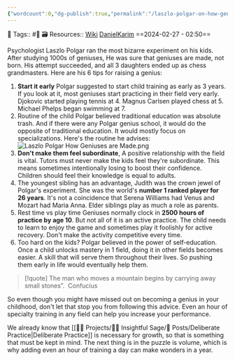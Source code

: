 ```yaml
---
{"wordcount":0,"dg-publish":true,"permalink":"/laszlo-polgar-on-how-geniuses-are-made/","dgPassFrontmatter":true,"noteIcon":"3","created":"2024-02-27T02:50:08.684+05:30","updated":"2024-03-04T06:01:15.878+05:30"}
---
```


🧶 Tags:: #🌱 
🗃 Resources:: [Wiki](https://en.wikipedia.org/wiki/L%C3%A1szl%C3%B3_Polg%C3%A1r) [DanielKarim](https://danielkarim.com/how-to-become-a-genius-the-polgar-experiment/)
==2024-02-27 - 02:50==

Psychologist Laszlo Polgar ran the most bizarre experiment on his kids. After studying 1000s of geniuses, He was sure that geniuses are made, not born. His attempt succeeded, and all 3 daughters ended up as chess grandmasters. Here are his 6 tips for raising a genius:

1. **Start it early** Polgar suggested to start child training as early as 3 years. If you look at it, most geniuses start practicing in their field very early. Djokovic started playing tennis at 4. Magnus Carlsen played chess at 5. Michael Phelps began swimming at 7.
2. Routine of the child Polgar believed traditional education was absolute trash. And if there were any Polgar genius school, it would do the opposite of traditional education. It would mostly focus on specializations. Here's the routine he advises:
	![Laszlo Polgar How Geniuses are Made.png](/img/user/%F0%9F%9B%A2%EF%B8%8F%20Resources/%F0%9F%93%81%20Files/%F0%9F%93%B8Images/Laszlo%20Polgar%20How%20Geniuses%20are%20Made.png)
3. **Don't make them feel subordinate**, A positive relationship with the field is vital. Tutors must never make the kids feel they're subordinate. This means sometimes intentionally losing to boost their confidence. Children should feel their knowledge is equal to adults.
4. The youngest sibling has an advantage, Judith was the crown jewel of Polgar's experiment. She was the world's **number 1 ranked player for 26 years**. It's not a coincidence that Serena Williams had Venus and Mozart had Maria Anna. Elder siblings play as much a role as parents.
5. Rest time vs play time Geniuses normally clock in **2500 hours of practice by age 10**. But not all of it is an active practice. The child needs to learn to enjoy the game and sometimes play it foolishly for active recovery. Don't make the activity competitive every time.
6. Too hard on the kids? Polgar believed in the power of self-education. Once a child unlocks mastery in 1 field, doing it in other fields becomes easier. A skill that will serve them throughout their lives. So pushing them early in life would eventually help them.

> [!quote] The man who moves a mountain begins by carrying away small stones”.  Confucius

So even though you might have missed out on becoming a genius in your childhood, don't let that stop you from following this advice. Even an hour of specialty training in any field can help you increase your performance.

We already know that [[👷🏻 Projects/🧓🏻 Insightful Sage/📄 Posts/Deliberate Practice\|Deliberate Practice]] is necessary for growth, so that is something that must be kept in mind. The next thing is in the puzzle is volume, which is why adding even an hour of training a day can make wonders in a year.